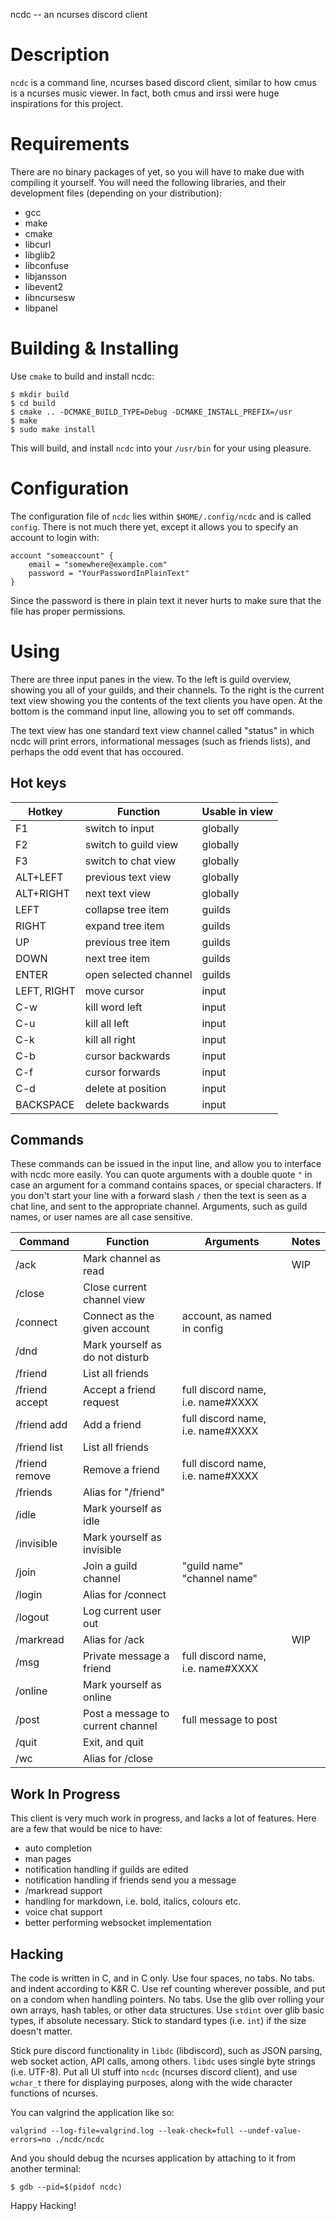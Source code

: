ncdc -- an ncurses discord client

# Description

`ncdc` is a command line, ncurses based discord client, similar to how
cmus is a ncurses music viewer. In fact, both cmus and irssi were huge
inspirations for this project.

# Requirements

There are no binary packages of yet, so you will have to make due with
compiling it yourself. You will need the following libraries, and their
development files (depending on your distribution):

* gcc
* make
* cmake
* libcurl
* libglib2
* libconfuse
* libjansson
* libevent2
* libncursesw
* libpanel

# Building & Installing

Use `cmake` to build and install ncdc:

```shell
$ mkdir build
$ cd build
$ cmake .. -DCMAKE_BUILD_TYPE=Debug -DCMAKE_INSTALL_PREFIX=/usr
$ make
$ sudo make install
```

This will build, and install `ncdc` into your `/usr/bin` for your using
pleasure.

# Configuration

The configuration file of `ncdc` lies within `$HOME/.config/ncdc` and is
called `config`. There is not much there yet, except it allows you to
specify an account to login with:

```
account "someaccount" {
    email = "somewhere@example.com"
    password = "YourPasswordInPlainText"
}
```

Since the password is there in plain text it never hurts to make sure
that the file has proper permissions.

# Using

There are three input panes in the view. To the left is guild overview,
showing you all of your guilds, and their channels. To the right is the
current text view showing you the contents of the text clients you have
open. At the bottom is the command input line, allowing you to set off
commands.

The text view has one standard text view channel called "status" in which
ncdc will print errors, informational messages (such as friends lists),
and perhaps the odd event that has occoured.

## Hot keys

| Hotkey      | Function              | Usable in view |
|-------------|-----------------------|----------------|
| F1          | switch to input       | globally       |
| F2          | switch to guild view  | globally       |
| F3          | switch to chat view   | globally       |
| ALT+LEFT    | previous text view    | globally       |
| ALT+RIGHT   | next text view        | globally       |
| LEFT        | collapse tree item    | guilds         |
| RIGHT       | expand tree item      | guilds         |
| UP          | previous tree item    | guilds         |
| DOWN        | next tree item        | guilds         |
| ENTER       | open selected channel | guilds         |
| LEFT, RIGHT | move cursor           | input          |
| C-w         | kill word left        | input          |
| C-u         | kill all left         | input          |
| C-k         | kill all right        | input          |
| C-b         | cursor backwards      | input          |
| C-f         | cursor forwards       | input          |
| C-d         | delete at position    | input          |
| BACKSPACE   | delete backwards      | input          |

## Commands

These commands can be issued in the input line, and allow you to interface
with ncdc more easily. You can quote arguments with a double quote `"` in
case an argument for a command contains spaces, or special characters. If
you don't start your line with a forward slash `/` then the text is seen
as a chat line, and sent to the appropriate channel. Arguments, such as
guild names, or user names are all case sensitive.

| Command        | Function                          | Arguments                         | Notes |
|----------------|-----------------------------------|-----------------------------------|-------|
| /ack           | Mark channel as read              |                                   | WIP   |
| /close         | Close current channel view        |                                   |       |
| /connect       | Connect as the given account      | account, as named in config       |       |
| /dnd           | Mark yourself as do not disturb   |                                   |       |
| /friend        | List all friends                  |                                   |       |
| /friend accept | Accept a friend request           | full discord name, i.e. name#XXXX |       |
| /friend add    | Add a friend                      | full discord name, i.e. name#XXXX |       |
| /friend list   | List all friends                  |                                   |       |
| /friend remove | Remove a friend                   | full discord name, i.e. name#XXXX |       |
| /friends       | Alias for "/friend"               |                                   |       |
| /idle          | Mark yourself as idle             |                                   |       |
| /invisible     | Mark yourself as invisible        |                                   |       |
| /join          | Join a guild channel              | "guild name" "channel name"       |       |
| /login         | Alias for /connect                |                                   |       |
| /logout        | Log current user out              |                                   |       |
| /markread      | Alias for /ack                    |                                   | WIP   |
| /msg           | Private message a friend          | full discord name, i.e. name#XXXX |       |
| /online        | Mark yourself as online           |                                   |       |
| /post          | Post a message to current channel | full message to post              |       |
| /quit          | Exit, and quit                    |                                   |       |
| /wc            | Alias for /close                  |                                   |       |

## Work In Progress

This client is very much work in progress, and lacks a lot of features. Here
are a few that would be nice to have:

* auto completion
* man pages
* notification handling if guilds are edited
* notification handling if friends send you a message
* /markread support
* handling for markdown, i.e. bold, italics, colours etc.
* voice chat support
* better performing websocket implementation

## Hacking

The code is written in C, and in C only. Use four spaces, no tabs. No
tabs.  and indent according to K&R C. Use ref counting wherever
possible, and put on a condom when handling pointers. No tabs. Use the
glib over rolling your own arrays, hash tables, or other data
structures. Use `stdint` over glib basic types, if absolute necessary.
Stick to standard types (i.e. `int`) if the size doesn't matter.

Stick pure discord functionality in `libdc` (libdiscord), such as JSON
parsing, web socket action, API calls, among others. `libdc` uses single
byte strings (i.e. UTF-8). Put all UI stuff into `ncdc` (ncurses discord
client), and use `wchar_t` there for displaying purposes, along with the
wide character functions of ncurses.

You can valgrind the application like so:

```shell
valgrind --log-file=valgrind.log --leak-check=full --undef-value-errors=no ./ncdc/ncdc
```

And you should debug the ncurses application by attaching to it from another
terminal:

```shell
$ gdb --pid=$(pidof ncdc)
```

Happy Hacking!

